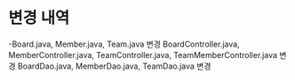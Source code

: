 # 변경 내역

-Board.java, Member.java, Team.java 변경
BoardController.java, MemberController.java, TeamController.java, TeamMemberController.java 변경
BoardDao.java, MemberDao.java, TeamDao.java 변경